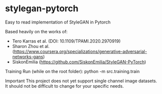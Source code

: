 # stylegan-pytorch
Easy to read implementation of StyleGAN in Pytorch

Based heavily on the works of:
- Tero Karras et al. (DOI: 10.1109/TPAMI.2020.2970919)
- Sharon Zhou et al. (https://www.coursera.org/specializations/generative-adversarial-networks-gans)
- SiskonEmilia (https://github.com/SiskonEmilia/StyleGAN-PyTorch)

Training
Run (while on the root folder):
    python -m src.training.train

Important
This project does not yet support single channel image datasets. It should not be difficult to change for your specific needs.
